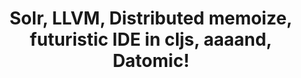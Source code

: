 ---
layout: post
title: Solr, LLVM, Distributed memoize, futuristic IDE in cljs, aaaand, Datomic!
intertweets:
-
 tweet: >
  0.1a (first) release of Icarus, Solr API for Clojure. Simple
  expression of complex queries, query composition, etc. 
 author: matt_deboard
 url: https://github.com/mattdeboard/Icarus
 comment: >
  [Apache Solr](http://lucene.apache.org/solr/) is a search engine
  built on top of [Apache Lucene](http://lucene.apache.org), an
  indexing and search library. This clojure wrapper lets you build
  queries 'the clojure way'.
-
 tweet: LLVM Clojure Bindings
 author: HNTweets
 url: https://github.com/jasonjckn/llvm-clojure-bindings
 comment: >
  Jason Jackson is experimenting with Clojure and
  [llvm](http://llvm.org/), a "is a collection of modular and reusable
  compiler and toolchain technologies". Currently compiling a toy
  language with Clojure, generating an llvm-based executable... first
  step from dynamic calls to C code? Clojure-llvm?!?!
-
 tweet: Distributed caching and memoization with Immutant
 author: jcrossley3
 url: http://immutant.org/news/2012/02/27/caching/
 comment: >
  [Immutant](http://immutant.org) is an application server for Clojure
  apps build on top of [JBoss AS7](http://www.jboss.org/as7). JBoss
  AS7 comes with [Infinispan](http://www.jboss.org/infinispan), a
  distributed data grid. This article is about using this data grid to
  perform caching and memoization in clojure. 
-
 tweet: >
  I built a #ClojureScript implementation of Bret Victor's
  (@worrydream) live-editable game. :D 
 author: ibdknox
 url:
  http://www.chris-granger.com/2012/02/26/connecting-to-your-creation/ 
 comment: >
  A few days ago this talk, [Inventing on
  Principle](http://vimeo.com/36579366), came out. Part of 
  the talk discussed futuristic development environments.
  Inspired by this, Chris Granger created one of such environments in
  ClojureScript. Since I can't really describe it, you should just go
  ahead and watch the video, making sure you have something soft under
  your jaw, as it'll drop. Hard. 
-
 tweet: Datomic
 author: richhickey
 url: 
 comment: >
  And with this tweet, and [this other one](https://twitter.com/#!/richhickey/status/174307533043937280),
  Rich Hickey is taking a page of Steve Jobs's book and creating tons
  of expectation: we know he
  is going to announce something at
  [Clojure/West](http://clojurewest.org) in less than 3 weeks, and now
  he drops this bomb. People quickly found [this](http://datomic.com),
  and later @da5ids did some research and [look at what he
  found!](https://skitch.com/tbatchelli/8fm34/http-tess2.uspto.gov-bin-showfield-f-docandstate-4010-ckutar.2.1).
  So now we have reasons to believe that "datomic" is some online
  database as a service.
---